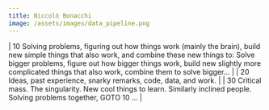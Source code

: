 ```yaml
---
title: Niccolò Bonacchi
image: /assets/images/data_pipeline.png
---
```


| 10 Solving problems, figuring out how things work (mainly the brain), build new simple things that also work, and combine these new things to: Solve bigger problems, figure out how bigger things work, build new slightly more complicated things that also work, combine them to solve bigger...  |
| 20 Ideas, past experience, snarky remarks, code, data, and work. |
| 30 Critical mass. The singularity. New cool things to learn. Similarly inclined people. Solving problems together, GOTO 10 ... |
